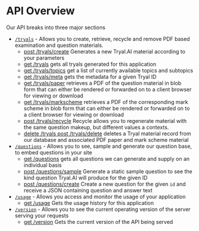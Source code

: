 # API Overview

Our API breaks into three major sections

- [`/tryals`](#tryals-api) - Allows you to create, retrieve, recycle and remove PDF based examination and question
  materials.
  - [<span class="post">post</span> /tryals/create](#post-tryals-create) Generates a new Tryal.AI material according to your parameters
  - [<span class="get">get</span> /tryals](#get-tryals) gets all tryals generated for this application 
  - [<span class="get">get</span> /tryals/topics](#get-tryals-topics) get a list of currently available topics and subtopics
  - [<span class="get">get</span> /tryals/meta](#get-tryals-meta) gets the metadata for a given Tryal ID
  - [<span class="get">get</span> /tryals/paper](#get-tryals-paper) retrieves a PDF of the question material in blob form that can either be rendered or forwarded on to a client browser for viewing or download 
  - [<span class="get">get</span> /tryals/markscheme](#get-tryals-markscheme) retrieves a PDF of the corresponding mark scheme in blob form that can either be rendered or forwarded on to a client browser for viewing or download
  - [<span class="post">post</span> /tryals/recycle](#post-tryals-recycle) Recycle allows you to regenerate material with the same question makeup, but different values a contexts. 
  - [<span class="delete">delete</span> /tryals <span class="post">post</span> /tryals/delete](#post-tryals-delete) deletes a Tryal material record from our database and associated PDF paper and mark scheme material
- [`/questions`](#questions-api-beta) - Allows you to see, sample and generate our question base, to embed questions in your
  site
  - [<span class="get">get</span> /questions](#get-questions) gets all questions we can generate and supply on an individual basis
  - [<span class="post">post</span> /questions/sample](#post-questions-sample) Generate a static sample question to see the kind question Tryal.AI will produce for the given ID
  - [<span class="post">post</span> /questions/create](#post-questions-create) Create a new question for the given `id` and receive a JSON containing question and answer text
- [`/usage`](#get-usage) - Allows you access and monitor the usage of your application
  - [<span class="get">get</span> /usage](#get-usage) Gets the usage history for this application
- [`/version`](#get-version) - Allows you to see the current operating version of the server serving your requests
  - [<span class="get">get</span> /version](#get-version) Gets the current version of the API being served